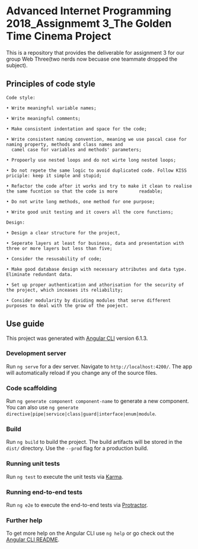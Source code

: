 # Advanced Internet Programming 2018_Assignmemt 3_The Golden Time Cinema Project

This is a repository that provides the deliverable for assignment 3 for our group Web Three(two nerds now becuase one teammate dropped the subject). 

## Principles of code style 
	Code style:
	
	• Write meaningful variable names;
	
	• Write meaningful comments;
	
	• Make consistent indentation and space for the code;
	
	• Write consistent naming convention, meaning we use pascal case for naming property, methods and class names and
	  camel case for variables and methods' parameters;
	  
	• Propoerly use nested loops and do not wirte long nested loops;
	
	• Do not repete the same logic to avoid duplicated code. Follow KISS priciple: keep it simple and stupid; 
	
	• Refactor the code after it works and try to make it clean to realise the same fucntion so that the code is more  	     readable;
	
	• Do not write long methods, one method for one purpose;
	
	• Write good unit testing and it covers all the core functions;
	
	Design:
	
	• Design a clear structure for the project, 

	• Seperate layers at least for business, data and presentation with three or more layers but less than five; 

	• Consider the resusability of code;

	• Make good database design with necessary attributes and data type. Eliminate redundant data.
	
	• Set up proper authentication and athorisation for the security of the project, which inceases its reliability;

	• Consider modularity by dividing modules that serve different purposes to deal with the grow of the poeject. 

## Use guide

This project was generated with [Angular CLI](https://github.com/angular/angular-cli) version 6.1.3.

### Development server

Run `ng serve` for a dev server. Navigate to `http://localhost:4200/`. The app will automatically reload if you change any of the source files.

### Code scaffolding

Run `ng generate component component-name` to generate a new component. You can also use `ng generate directive|pipe|service|class|guard|interface|enum|module`.

### Build

Run `ng build` to build the project. The build artifacts will be stored in the `dist/` directory. Use the `--prod` flag for a production build.

### Running unit tests

Run `ng test` to execute the unit tests via [Karma](https://karma-runner.github.io).

### Running end-to-end tests

Run `ng e2e` to execute the end-to-end tests via [Protractor](http://www.protractortest.org/).

### Further help

To get more help on the Angular CLI use `ng help` or go check out the [Angular CLI README](https://github.com/angular/angular-cli/blob/master/README.md).

